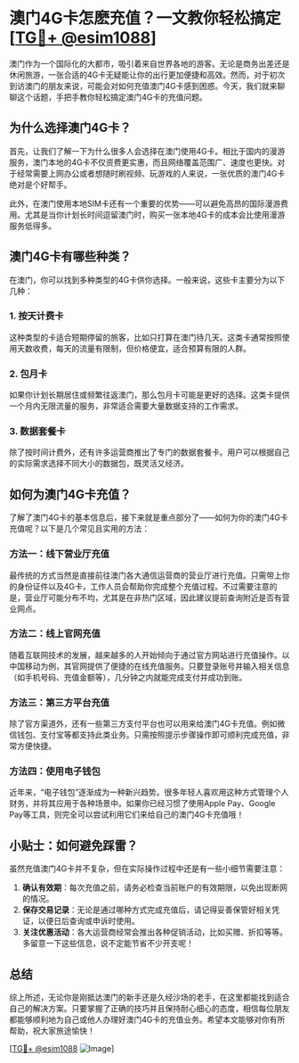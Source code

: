 # 澳门4G卡怎麽充值？一文教你轻松搞定[[TG💪+ @esim1088](https://t.me/s/esim1088)]

澳门作为一个国际化的大都市，吸引着来自世界各地的游客。无论是商务出差还是休闲旅游，一张合适的4G卡无疑能让你的出行更加便捷和高效。然而，对于初次到访澳门的朋友来说，可能会对如何充值澳门4G卡感到困惑。今天，我们就来聊聊这个话题，手把手教你轻松搞定澳门4G卡的充值问题。

## 为什么选择澳门4G卡？

首先，让我们了解一下为什么很多人会选择在澳门使用4G卡。相比于国内的漫游服务，澳门本地的4G卡不仅资费更实惠，而且网络覆盖范围广、速度也更快。对于经常需要上网办公或者想随时刷视频、玩游戏的人来说，一张优质的澳门4G卡绝对是个好帮手。

此外，在澳门使用本地SIM卡还有一个重要的优势——可以避免高昂的国际漫游费用。尤其是当你计划长时间逗留澳门时，购买一张本地4G卡的成本会比使用漫游服务低得多。

## 澳门4G卡有哪些种类？

在澳门，你可以找到多种类型的4G卡供你选择。一般来说，这些卡主要分为以下几种：

### 1. 按天计费卡

这种类型的卡适合短期停留的旅客，比如只打算在澳门待几天。这类卡通常按照使用天数收费，每天的流量有限制，但价格便宜，适合预算有限的人群。

### 2. 包月卡

如果你计划长期居住或频繁往返澳门，那么包月卡可能是更好的选择。这类卡提供一个月内无限流量的服务，非常适合需要大量数据支持的工作需求。

### 3. 数据套餐卡

除了按时间计费外，还有许多运营商推出了专门的数据套餐卡。用户可以根据自己的实际需求选择不同大小的数据包，既灵活又经济。

## 如何为澳门4G卡充值？

了解了澳门4G卡的基本信息后，接下来就是重点部分了——如何为你的澳门4G卡充值呢？以下是几个常见且实用的方法：

### 方法一：线下营业厅充值

最传统的方式当然是直接前往澳门各大通信运营商的营业厅进行充值。只需带上你的身份证件以及4G卡，工作人员会帮助你完成整个充值过程。不过需要注意的是，营业厅可能分布不均，尤其是在非热门区域，因此建议提前查询附近是否有营业网点。

### 方法二：线上官网充值

随着互联网技术的发展，越来越多的人开始倾向于通过官方网站进行充值操作。以中国移动为例，其官网提供了便捷的在线充值服务。只要登录账号并输入相关信息（如手机号码、充值金额等），几分钟之内就能完成支付并成功到账。

### 方法三：第三方平台充值

除了官方渠道外，还有一些第三方支付平台也可以用来给澳门4G卡充值。例如微信钱包、支付宝等都支持此类业务。只需按照提示步骤操作即可顺利完成充值，非常方便快捷。

### 方法四：使用电子钱包

近年来，“电子钱包”逐渐成为一种新兴趋势。很多年轻人喜欢用这种方式管理个人财务，并将其应用于各种场景中。如果你已经习惯了使用Apple Pay、Google Pay等工具，则完全可以尝试利用它们来给自己的澳门4G卡充值哦！

## 小贴士：如何避免踩雷？

虽然充值澳门4G卡并不复杂，但在实际操作过程中还是有一些小细节需要注意：

1. **确认有效期**：每次充值之前，请务必检查当前账户的有效期限，以免出现断网的情况。
2. **保存交易记录**：无论是通过哪种方式完成充值后，请记得妥善保管好相关凭证，以便日后查询或申诉时使用。
3. **关注优惠活动**：各大运营商经常会推出各种促销活动，比如买赠、折扣等等。多留意一下这些信息，说不定能节省不少开支呢！

## 总结

综上所述，无论你是刚抵达澳门的新手还是久经沙场的老手，在这里都能找到适合自己的解决方案。只要掌握了正确的技巧并且保持耐心细心的态度，相信每位朋友都能够顺利地为自己或他人办理好澳门4G卡的充值业务。希望本文能够对你有所帮助，祝大家旅途愉快！

[[TG💪+ @esim1088](https://t.me/s/esim1088) ![Image](https://i.postimg.cc/4NQfJmqS/Snipaste-2025-05-13-00-14-12.png)]
